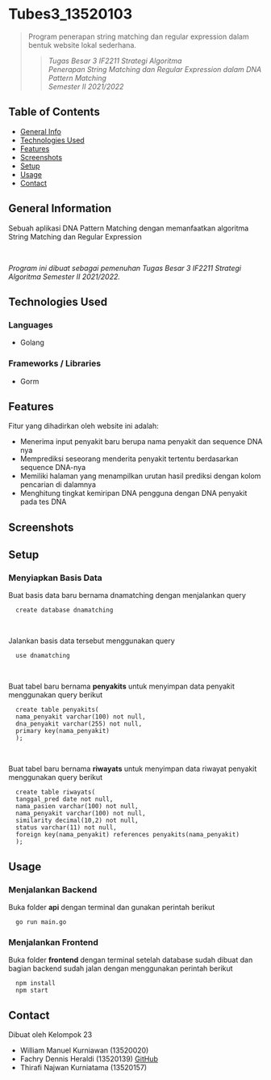 # Tubes3_13520103

> Program penerapan string matching dan regular expression dalam bentuk website lokal sederhana.
>
> > _Tugas Besar 3 IF2211 Strategi Algoritma_ <br> _Penerapan String Matching dan Regular Expression dalam DNA Pattern Matching_ <br> _Semester II 2021/2022_ <br>

## Table of Contents

- [General Info](#general-information)
- [Technologies Used](#technologies-used)
- [Features](#features)
- [Screenshots](#screenshots)
- [Setup](#setup)
- [Usage](#usage)
- [Contact](#contact)

## General Information

<p> Sebuah aplikasi DNA Pattern Matching dengan memanfaatkan algoritma String Matching dan Regular Expression </p> <br>

_Program ini dibuat sebagai pemenuhan Tugas Besar 3 IF2211 Strategi Algoritma Semester II 2021/2022._

## Technologies Used

### Languages

- Golang

### Frameworks / Libraries

- Gorm

## Features

Fitur yang dihadirkan oleh website ini adalah:

- Menerima input penyakit baru berupa nama penyakit dan sequence DNA nya
- Memprediksi seseorang menderita penyakit tertentu berdasarkan sequence DNA-nya
- Memiliki halaman yang menampilkan urutan hasil prediksi dengan kolom pencarian di dalamnya
- Menghitung tingkat kemiripan DNA pengguna dengan DNA penyakit pada tes DNA

## Screenshots

## Setup
### Menyiapkan Basis Data
Buat basis data baru bernama dnamatching dengan menjalankan query 
```
  create database dnamatching
```
<br>

Jalankan basis data tersebut menggunakan query
```
  use dnamatching
```
<br>

Buat tabel baru bernama **penyakits** untuk menyimpan data penyakit menggunakan query berikut
```
  create table penyakits( 
  nama_penyakit varchar(100) not null, 
  dna_penyakit varchar(255) not null, 
  primary key(nama_penyakit) 
  ); 
```
<br>

Buat tabel baru bernama **riwayats** untuk menyimpan data riwayat penyakit menggunakan query berikut
```
  create table riwayats( 
  tanggal_pred date not null, 
  nama_pasien varchar(100) not null, 
  nama_penyakit varchar(100) not null, 
  similarity decimal(10,2) not null, 
  status varchar(11) not null, 
  foreign key(nama_penyakit) references penyakits(nama_penyakit) 
  ); 
```

## Usage
### Menjalankan Backend
Buka folder **api** dengan terminal dan gunakan perintah berikut
```
  go run main.go
```

### Menjalankan Frontend
Buka folder **frontend** dengan terminal setelah database sudah dibuat dan bagian backend sudah jalan dengan menggunakan perintah berikut
```
  npm install
  npm start
```
## Contact

Dibuat oleh Kelompok 23

- William Manuel Kurniawan (13520020)
- Fachry Dennis Heraldi (13520139) <a href="https://github.com/dennisheraldi">GitHub</a>
- Thirafi Najwan Kurniatama (13520157)
